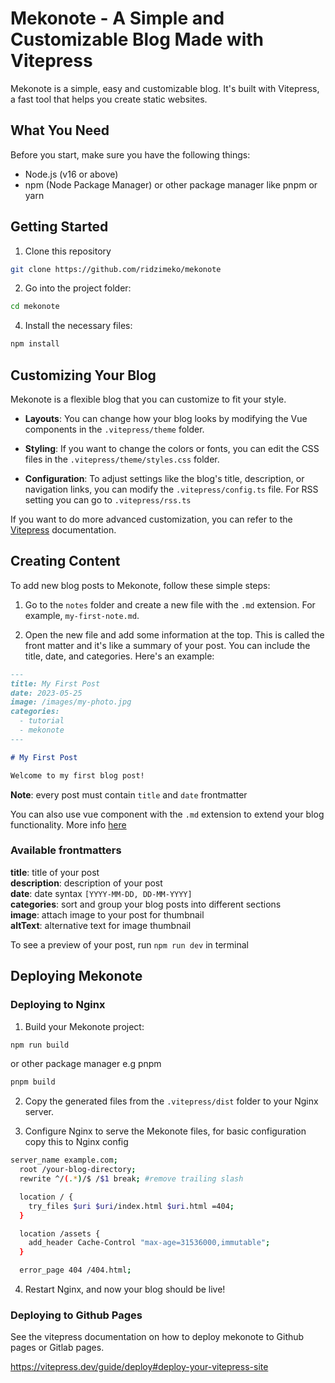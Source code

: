 # Mekonote - A Simple and Customizable Blog Made with Vitepress

Mekonote is a simple, easy and customizable blog. It's built with Vitepress, a fast tool that helps you create static websites.

## What You Need

Before you start, make sure you have the following things:

- Node.js (v16 or above)
- npm (Node Package Manager) or other package manager like pnpm or yarn

## Getting Started

1. Clone this repository

```bash
git clone https://github.com/ridzimeko/mekonote
```

2. Go into the project folder:

```bash
cd mekonote
```

4. Install the necessary files:

```bash
npm install
```

## Customizing Your Blog

Mekonote is a flexible blog that you can customize to fit your style.

- **Layouts**: You can change how your blog looks by modifying the Vue components in the `.vitepress/theme` folder.

- **Styling**: If you want to change the colors or fonts, you can edit the CSS files in the `.vitepress/theme/styles.css` folder.

- **Configuration**: To adjust settings like the blog's title, description, or navigation links, you can modify the `.vitepress/config.ts` file. For RSS setting you can go to `.vitepress/rss.ts`

If you want to do more advanced customization, you can refer to the [Vitepress](https://vitepress.dev/docs) documentation.

## Creating Content

To add new blog posts to Mekonote, follow these simple steps:

1. Go to the `notes` folder and create a new file with the `.md` extension. For example, `my-first-note.md`.

2. Open the new file and add some information at the top. This is called the front matter and it's like a summary of your post. You can include the title, date, and categories. Here's an example:

```markdown
---
title: My First Post
date: 2023-05-25 
image: /images/my-photo.jpg
categories:
  - tutorial
  - mekonote
---

# My First Post

Welcome to my first blog post!
```

**Note**: every post must contain `title` and `date` frontmatter

You can also use vue component with the `.md` extension to extend your blog functionality. More info [here](https://vitepress.dev/guide/using-vue#using-vue-in-markdown)

### Available frontmatters
**title**: title of your post <br>
**description**: description of your post <br>
**date**: date syntax `[YYYY-MM-DD, DD-MM-YYYY]` <br>
**categories**: sort and group your blog posts into different sections <br>
**image**: attach image to your post for thumbnail <br>
**altText**: alternative text for image thumbnail

To see a preview of your post, run `npm run dev` in terminal


## Deploying Mekonote

### Deploying to Nginx

1. Build your Mekonote project:

```bash
npm run build
```
or other package manager e.g pnpm
```bash
pnpm build
```

2. Copy the generated files from the `.vitepress/dist` folder to your Nginx server.

3. Configure Nginx to serve the Mekonote files, for basic configuration copy this to Nginx config
```bash
server_name example.com;
  root /your-blog-directory;
  rewrite ^/(.*)/$ /$1 break; #remove trailing slash

  location / {
    try_files $uri $uri/index.html $uri.html =404;
  }

  location /assets {
    add_header Cache-Control "max-age=31536000,immutable";
  }

  error_page 404 /404.html;
```

4. Restart Nginx, and now your blog should be live!

### Deploying to Github Pages 

See the vitepress documentation on how to deploy mekonote to Github pages or Gitlab pages.

https://vitepress.dev/guide/deploy#deploy-your-vitepress-site
